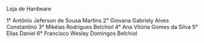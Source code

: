Loja de Hardware

1° Antônio Jeferson de Sousa Martins 
2° Giovana Gabriely Alves Constantino
3° Mikéias Rodrigues Belchiol
4° Ana Vitória Gomes da Silva
5° Elias Daniel
6° Francisco Wesley Domingos Belchiol
